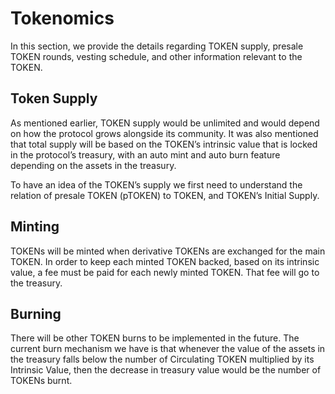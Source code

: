 # Tokenomics

In this section, we provide the details regarding TOKEN supply, presale TOKEN rounds, vesting schedule, and other information relevant to the TOKEN.

## Token Supply

As mentioned earlier, TOKEN supply would be unlimited and would depend on how the protocol grows alongside its community. It was also mentioned that total supply will be based on the TOKEN’s intrinsic value that is locked in the protocol’s treasury, with an auto mint and auto burn feature depending on the assets in the treasury.

To have an idea of the TOKEN’s supply we first need to understand the relation of presale TOKEN (pTOKEN) to TOKEN, and TOKEN’s Initial Supply.

## Minting

TOKENs will be minted when derivative TOKENs are exchanged for the main TOKEN. In order to keep each minted TOKEN backed, based on its intrinsic value, a fee must be paid for each newly minted TOKEN. That fee will go to the treasury.

## Burning

There will be other TOKEN burns to be implemented in the future. The current burn mechanism we have is that whenever the value of the assets in the treasury falls below the number of Circulating TOKEN multiplied by its Intrinsic Value, then the decrease in treasury value would be the number of TOKENs burnt.
